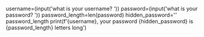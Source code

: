 username=(input('what is your username? '))
password=(input('what is your password? '))
password_length=len(password)
hidden_password='*'* password_length
print(f'{username}, your password {hidden_password} is {password_length} letters long')
